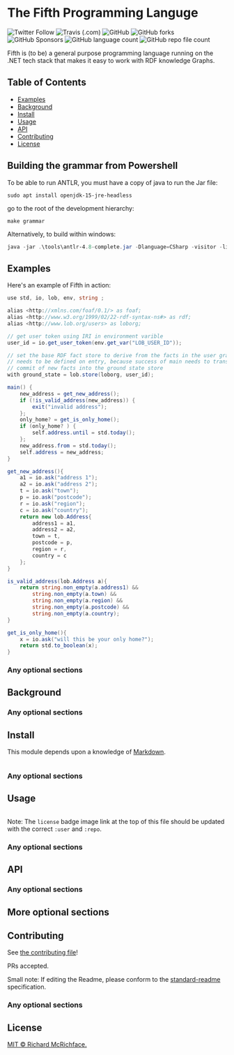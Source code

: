 # The Fifth Programming Languge

![Twitter Follow](https://img.shields.io/twitter/follow/aabs?style=social)
![Travis (.com)](https://img.shields.io/travis/com/aabs/fifthlang)
![GitHub](https://img.shields.io/github/license/aabs/fifthlang)
![GitHub forks](https://img.shields.io/github/forks/aabs/fifthlang?style=social)
![GitHub Sponsors](https://img.shields.io/github/sponsors/aabs?style=social)
![GitHub language count](https://img.shields.io/github/languages/count/aabs/fifthlang)
![GitHub repo file count](https://img.shields.io/github/directory-file-count/aabs/fifthlang)



Fifth is (to be) a general purpose programming language running on the .NET tech stack that makes it easy to work with RDF knowledge Graphs.

## Table of Contents

- [Examples](#security)
- [Background](#background)
- [Install](#install)
- [Usage](#usage)
- [API](#api)
- [Contributing](#contributing)
- [License](#license)

## Building the grammar from Powershell

To be able to run ANTLR, you must have a copy of java to run the Jar file:

```
sudo apt install openjdk-15-jre-headless
```

go to the root of the development hierarchy:

```
make grammar
```

Alternatively, to build within windows:

```powershell
java -jar .\tools\antlr-4.8-complete.jar -Dlanguage=CSharp -visitor -listener -o .\fifth.parser\grammar\ .\fifth.parser\grammar\Fifth.g4
```



## Examples

Here's an example of Fifth in action:

```csharp
use std, io, lob, env, string ;

alias <http://xmlns.com/foaf/0.1/> as foaf;
alias <http://www.w3.org/1999/02/22-rdf-syntax-ns#> as rdf;
alias <http://www.lob.org/users> as loborg;

// get user token using IRI in environment varible
user_id = io.get_user_token(env.get_var("LOB_USER_ID"));

// set the base RDF fact store to derive from the facts in the user graph at lob.com
// needs to be defined on entry, because success of main needs to translate into a
// commit of new facts into the ground state store
with ground_state = lob.store(loborg, user_id);

main() {
    new_address = get_new_address();
    if (!is_valid_address(new_address)) {
        exit("invalid address");
    };
    only_home? = get_is_only_home();
    if (only_home? ) {
        self.address.until = std.today();
    };
    new_address.from = std.today();
    self.address = new_address;
}

get_new_address(){
    a1 = io.ask("address 1");
    a2 = io.ask("address 2");
    t = io.ask("town");
    p = io.ask("postcode");
    r = io.ask("region");
    c = io.ask("country");
    return new lob.Address{
        address1 = a1,
        address2 = a2,
        town = t,
        postcode = p,
        region = r,
        country = c
    };
}

is_valid_address(lob.Address a){
    return string.non_empty(a.address1) && 
        string.non_empty(a.town) && 
        string.non_empty(a.region) && 
        string.non_empty(a.postcode) && 
        string.non_empty(a.country);
}

get_is_only_home(){
    x = io.ask("will this be your only home?");
    return std.to_boolean(x);
}
```

### Any optional sections

## Background

### Any optional sections

## Install

This module depends upon a knowledge of [Markdown]().

```
```

### Any optional sections

## Usage

```
```

Note: The `license` badge image link at the top of this file should be updated with the correct `:user` and `:repo`.

### Any optional sections

## API

### Any optional sections

## More optional sections

## Contributing

See [the contributing file](CONTRIBUTING.md)!

PRs accepted.

Small note: If editing the Readme, please conform to the [standard-readme](https://github.com/RichardLitt/standard-readme) specification.

### Any optional sections

## License

[MIT © Richard McRichface.](../LICENSE)
